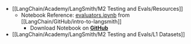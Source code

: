 - [[LangChain/Academy/LangSmith/M2 Testing and Evals/Resources]]
	- Notebook Reference: [evaluators.ipynb](https://github.com/langchain-ai/intro-to-langsmith/blob/main/notebooks/module_2/evaluators.ipynb) from [[LangChain/GitHub/intro-to-langsmith]]
		- Download Notebook on [**GitHub**](https://github.com/langchain-ai/intro-to-langsmith/blob/main/notebooks/module_2/evaluators.ipynb)
- [[LangChain/Academy/LangSmith/M2 Testing and Evals/L1 Datasets]]